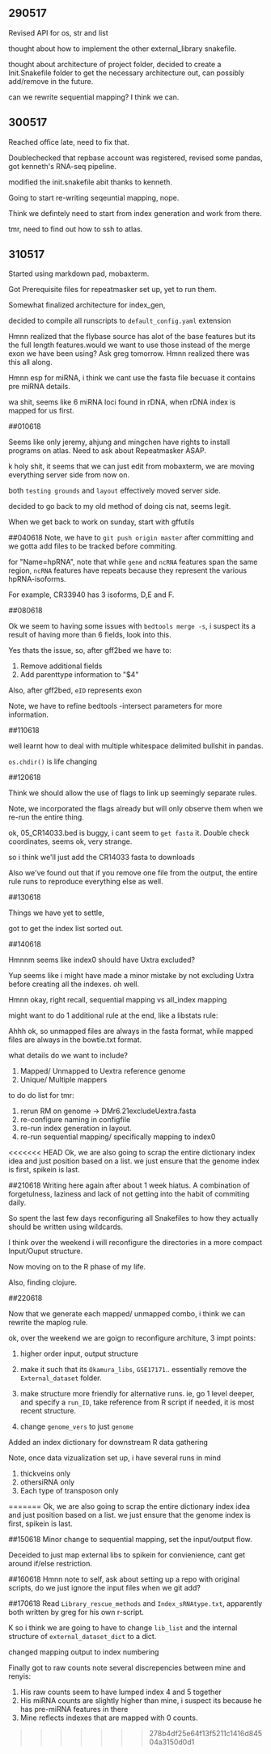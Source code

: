 ## 290517

Revised API for os, str and list 

thought about how to implement the other external_library snakefile.

thought about architecture of project folder, decided to create a Init.Snakefile folder to get the necessary architecture out, can possibly add/remove in the future. 

can we rewrite sequential mapping? I think we can. 


## 300517

Reached office late, need to fix that. 

Doublechecked that repbase account was registered, revised some pandas, got kenneth's RNA-seq pipeline.

modified the init.snakefile abit thanks to kenneth.

Going to start re-writing seqeuntial mapping, nope.

Think we defintely need to start from index generation and work from there. 

tmr, need to find out how to ssh to atlas.


## 310517

Started using markdown pad, mobaxterm.

Got Prerequisite files for repeatmasker set up, yet to run them. 

Somewhat finalized architecture for index_gen,

decided to compile all runscripts to `default_config.yaml` extension 


Hmnn realized that the flybase source has alot of the base features but its the full length features.would we want to use those instead of the merge exon we have been using?
Ask greg tomorrow. Hmnn realized there was this all along.


Hmnn esp for miRNA, i think we cant use the fasta file becuase it contains pre miRNA details. 

wa shit, seems like 6 miRNA loci found in rDNA, when rDNA index is mapped for us first. 



##010618

Seems like only jeremy, ahjung and mingchen have rights to install programs on atlas. Need to ask about Repeatmasker ASAP. 

k holy shit, it seems that we can just edit from mobaxterm, we are moving everything server side from now on. 

both `testing grounds` and `layout` effectively moved server side.  

decided to go back to my old method of doing cis nat, seems legit.  

When we get back to work on sunday, start with gffutils



##040618
Note, we have to `git push origin master` after committing and we gotta add files to be tracked before commiting. 


for "Name=hpRNA", note that while `gene` and `ncRNA` features span the same region, `ncRNA` features have repeats because they represent the various hpRNA-isoforms.  

For example, CR33940 has 3 isoforms, D,E and F. 


 
##080618

Ok we seem to having some issues with `bedtools merge -s`, i suspect its a result of having more than 6 fields, look into this. 

Yes thats the issue, so, after gff2bed we have to:
1) Remove additional fields 
2) Add parenttype information to "$4" 


Also, after gff2bed, `eID` represents exon


Note, we have to refine bedtools -intersect parameters for more information.


##110618

well learnt how to deal with multiple whitespace delimited bullshit in pandas. 


`os.chdir()` is life changing 


##120618

Think we should allow the use of flags to link up seemingly separate rules. 

Note, we incorporated the flags already but will only observe them when we re-run the entire thing.

ok, 05_CR14033.bed is buggy, i cant seem to `get fasta` it. Double check coordinates, seems ok, very strange. 

so i think we'll just add the CR14033 fasta to downloads 

Also we've found out that if you remove one file from the output, the entire rule runs to reproduce everything else as well.  
 


##130618

Things we have yet to settle,

got to get the index list sorted out. 



##140618

Hmnnm seems like index0 should have Uxtra excluded? 

Yup seems like i might have made a minor mistake by not excluding Uxtra before creating all the indexes. oh well. 

Hmnn okay, right recall, sequential mapping vs all_index mapping

might want to do 1 additional rule at the end, like a libstats rule:



Ahhh ok, so unmapped files are always in the fasta format, while mapped files are always in the bowtie.txt format. 



what details do we want to include? 

1) Mapped/ Unmapped to Uextra reference genome 
2) Unique/ Multiple mappers    

to do do list for tmr:

1) rerun RM on genome -> DMr6.21excludeUextra.fasta
2) re-configure naming in configfile
3) re-run index generation in layout.
4) re-run sequential mapping/ specifically mapping to index0


<<<<<<< HEAD
Ok, we are also going to scrap the entire dictionary index idea and just position based on a list. we just ensure that the genome index is first, spikein is last. 



##210618
Writing here again after about 1 week hiatus. A combination of forgetulness, laziness and lack of not getting into the habit of commiting daily.

So spent the last few days reconfiguring all Snakefiles to how they actually should be written using wildcards.

I think over the weekend i will reconfigure the directories in a more compact Input/Ouput structure. 

Now moving on to the R phase of my life. 

Also, finding clojure.


##220618

Now that we generate each mapped/ unmapped combo, i think we can rewrite the maplog rule.


ok, over the weekend we are goign to reconfigure architure, 3 impt points: 

1) higher order input, output structure 

2) make it such that its `Okamura_libs`, `GSE17171`.. essentially remove the `External_dataset` folder.

3) make structure more friendly for alternative runs. 
ie, go 1 level deeper, and specify a `run_ID`, take reference from R script if needed, it is most recent structure.

4) change `genome_vers` to just `genome`


Added an index dictionary for downstream R data gathering

Note, once data vizualization set up, i have several runs in mind
1) thickveins only
2) othersiRNA only
3) Each type of transposon only
 
=======
Ok, we are also going to scrap the entire dictionary index idea and just position based on a list. we just ensure that the genome index is first, spikein is last.



##150618 
Minor change to sequential mapping, set the input/output flow.

Deceided to just map external libs to spikein for convienience, cant get around if/else restriction. 


##160618
Hmnn note to self, ask about setting up a repo with original scripts, do we just ignore the input files when we git add? 


##170618
Read `Library_rescue_methods` and `Index_sRNAtype.txt`, apparently both written by greg for his own r-script. 

K so i think we are going to have to change `lib_list` and the internal structure of `external_dataset_dict` to a dict.

changed mapping output to index numbering 


Finally got to raw counts note several discrepencies between mine and renyis:

1) His raw counts seem to have lumped index 4 and 5 together
2) His miRNA counts are slightly higher than mine, i suspect its because he has pre-miRNA features in there
3) Mine reflects indexes that are mapped with 0 counts. 
>>>>>>> 278b4df25e64f13f5211c1416d84504a3150d0d1
